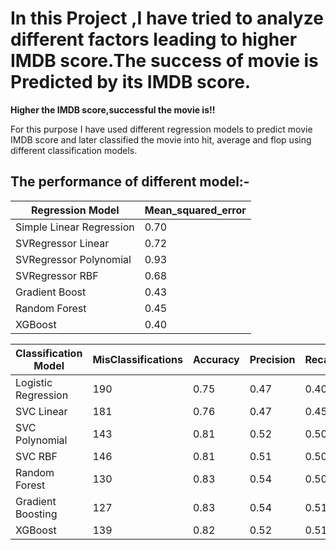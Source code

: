 # In this Project ,I have tried to analyze different factors leading to higher IMDB score.The success of movie is Predicted by its IMDB score.


**Higher the IMDB score,successful the movie is!!**

For this purpose I have used different regression models to predict movie IMDB score and later classified the movie into hit,
average and flop using different classification models.

## The performance of different model:-

|Regression Model|Mean_squared_error|
| --- | --- |
|Simple Linear Regression |0.70|
|SVRegressor Linear|0.72|
|SVRegressor Polynomial|0.93|
|SVRegressor RBF|0.68|
|Gradient Boost|0.43|
|Random Forest|0.45|
|XGBoost|0.40|

|Classification  Model|MisClassifications|Accuracy|Precision|Recall|F1-Score|
| --- | --- | --- | --- | --- | --- |
| Logistic Regression | 190 | 0.75 | 0.47 | 0.40 | 0.41 |
| SVC Linear | 181 | 0.76 | 0.47 | 0.45 | 0.46 |
| SVC Polynomial | 143 | 0.81 | 0.52 | 0.50 | 0.51 |
| SVC RBF | 146 | 0.81 | 0.51 | 0.50 | 0.50 |
| Random Forest | 130 | 0.83 | 0.54 | 0.50 | 0.51 |
| Gradient Boosting | 127 | 0.83 | 0.54 | 0.51 | 0.52 |
| XGBoost | 139 | 0.82 | 0.52 | 0.51 | 0.51 |


